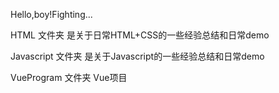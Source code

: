 Hello,boy!Fighting...

HTML 文件夹 是关于日常HTML+CSS的一些经验总结和日常demo

Javascript 文件夹 是关于Javascript的一些经验总结和日常demo

VueProgram 文件夹 Vue项目